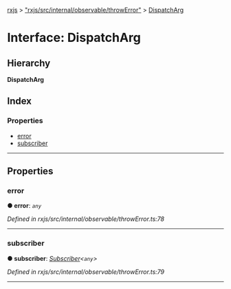 [rxjs](../README.md) > ["rxjs/src/internal/observable/throwError"](../modules/_rxjs_src_internal_observable_throwerror_.md) > [DispatchArg](../interfaces/_rxjs_src_internal_observable_throwerror_.dispatcharg.md)

# Interface: DispatchArg

## Hierarchy

**DispatchArg**

## Index

### Properties

* [error](_rxjs_src_internal_observable_throwerror_.dispatcharg.md#error)
* [subscriber](_rxjs_src_internal_observable_throwerror_.dispatcharg.md#subscriber)

---

## Properties

<a id="error"></a>

###  error

**● error**: *`any`*

*Defined in rxjs/src/internal/observable/throwError.ts:78*

___
<a id="subscriber"></a>

###  subscriber

**● subscriber**: *[Subscriber](../classes/_rxjs_src_internal_subscriber_.subscriber.md)<`any`>*

*Defined in rxjs/src/internal/observable/throwError.ts:79*

___

